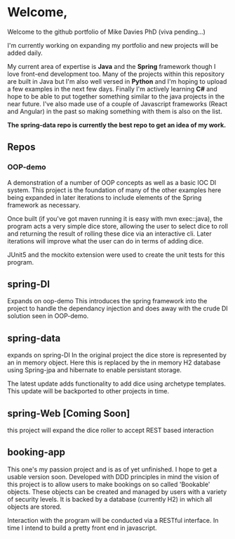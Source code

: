 # Welcome,

Welcome to the github portfolio of Mike Davies PhD (viva pending...)

I'm currently working on expanding my portfolio and new projects will be added daily. 

My current area of expertise is **Java** and the **Spring** framework though I love front-end development too. Many of the projects within this repository are built in Java 
but I'm also well versed in **Python** and I'm hoping to upload a few examples in the next few days. Finally I'm actively learning **C#** and hope to be able to put together something similar
to the java projects in the near future. I've also made use of a couple of Javascript frameworks (React and Angular) in the past so making something with them is also on the list. 

**The spring-data repo is currently the best repo to get an idea of my work.**

## Repos
### OOP-demo
A demonstration of a number of OOP concepts as well as a basic IOC DI system. This project is the foundation of many of the other examples here being expanded 
in later iterations to include elements of the Spring framework as necessary. 

Once built (if you've got maven running it is easy with mvn exec::java), the program acts a very simple dice store, allowing the user to select dice to roll
and returning the result of rolling these dice via an interactive cli. Later iterations will improve what the user can do in terms of adding dice. 

JUnit5 and the mockito extension were used to create the unit tests for this program.

## spring-DI
Expands on oop-demo
This introduces the spring framework into the project to handle the dependancy injection and does away with the crude DI solution seen in OOP-demo.

## spring-data
expands on spring-DI
In the original project the dice store is represented by an in memory object. Here this is replaced by the in memory H2 database using Spring-jpa and hibernate 
to enable persistant storage. 

The latest update adds functionality to add dice using archetype templates. This update will be backported to other projects in time.

## spring-Web [Coming Soon]
this project will expand the dice roller to accept REST based interaction

## booking-app
This one's my passion project and is as of yet unfinished. I hope to get a usable version soon. Developed with DDD principles in mind the vision of this 
project is to allow users to make bookings on so called 'Bookable' objects. These objects can be created and managed by users with a variety of security 
levels. It is backed by a database (currently H2) in which all objects are stored. 

Interaction with the program will be conducted via a RESTful interface. In time I intend to build a pretty front end in javascript. 

